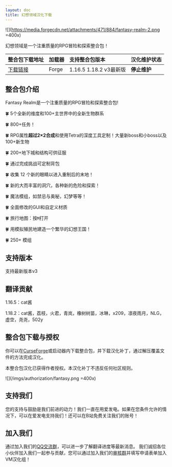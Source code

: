 ```yaml
---
layout: doc
title: 幻想领域汉化下载
---
```


![](https://media.forgecdn.net/attachments/471/884/fantasy-realm-2.png =400x)

幻想领域是一个注重质量的RPG冒险和探索整合包！

<DownloadLinks :methods="[
  { id: 'lanzou', text: '下载1.16汉化', icon: '/imgs/svg/lanzou.svg', link: 'https://vmhanhuazu.lanzoui.com/s/FR-zhcn-cat' },
  { id: 'lanzou', text: '下载1.18汉化', icon: '/imgs/svg/lanzou.svg', link: 'https://vmhanhuazu.lanzoui.com/s/fantasy1-18-2--vmct' },
  { id: 'bilibili', text: '专栏介绍', icon: '/imgs/svg/bilibili.svg', link: 'https://www.bilibili.com/read/cv26403091/' }
]" />

| 整合包下载地址                                                           | 加载器 | 支持整合包版本         | 汉化维护状态 |
| :----------------------------------------------------------------------- | :----- | :--------------------- | :----------- |
| [下载链接](https://www.curseforge.com/minecraft/modpacks/fantasy-realm/) | Forge  | 1.16.5 1.18.2 v3最新版 | **停止维护** |

## 整合包介绍

Fantasy Realm是一个注重质量的RPG冒险和探索整合包!

🍀 5个全新的维度和100+主世界中的全新生物群系

🍀 800+任务！

🍀 RPG属性**超过2×2合成**和使用Tetra的深度工具定制！大量新boss和小boss以及100+新生物

🍀 200+地下城和结构可供征服

🍀 通过完成挑战可定制背包

🍀 收集 12 个新的眼睛以进入重制后的末地！

🍀 新的大而丰富的洞穴，各种新的危险和探索！

🍀 魔法模组，如禁忌与奥秘，幻梦等等！

🍀 全面修改的GUI和自定义材质

🍀 旅行地图：按`M`打开

🍀 用模拟殖民地建造一个繁华的幻想王国！

🍀 250+ 模组

## 支持版本

支持最新版本v3

## 翻译贡献

1.16.5：cat酱

1.18.2：cat酱，荔枝，火君，青岚，橡树树苗，冰琳，x209，凛夜雨月，NLG，虚空，尧尧，502y

## 整合包下载与授权

你可以在[CurseForge](https://www.curseforge.com/minecraft/modpacks/fantasy-realm/files)或启动器内下载整合包，并下载汉化补丁，通过解压覆盖文件的方法完成汉化。

本整合包汉化已获得作者授权。本汉化补丁不违反任何社区规则。

![](/imgs/authorization/fantasy.png =400x)

## 支持我们

您的支持与鼓励是我们前进的动力！我们一直在用爱发电。如果在您条件允许的情况下，可以在爱发电支持我们！还可以在B站免费关注我们的账号！

## 加入我们

通过加入我们的[QQ交流群](/community)，可以进一步了解翻译进度等最新消息。
我们诚招各位小伙伴加入我们一起参与贡献，您可以通过加入我们的[审核群](/join)并填写申请表单加入VM汉化组！
